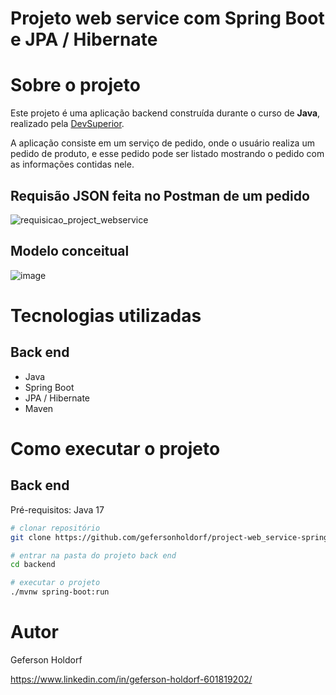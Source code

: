 # Projeto web service com Spring Boot e JPA / Hibernate 

# Sobre o projeto

Este projeto é uma aplicação backend construída durante o curso de **Java**, realizado pela [DevSuperior](https://devsuperior.com "Site da DevSuperior").

A aplicação consiste em um serviço de pedido, onde o usuário realiza um pedido de produto, e esse pedido pode ser listado mostrando o pedido com as informações contidas nele.

## Requisão JSON feita no Postman de um pedido

![requisicao_project_webservice](https://github.com/gefersonholdorf/project-web_service-springboot-jpa/assets/68699314/91b1e92d-33ed-42cc-90ff-472cdeb07b67)

## Modelo conceitual
![image](https://github.com/gefersonholdorf/project-web_service-springboot-jpa/assets/68699314/30898054-6e44-4deb-9732-ff233a772d4c)


# Tecnologias utilizadas
## Back end
- Java
- Spring Boot
- JPA / Hibernate
- Maven

# Como executar o projeto

## Back end
Pré-requisitos: Java 17

```bash
# clonar repositório
git clone https://github.com/gefersonholdorf/project-web_service-springboot-jpa

# entrar na pasta do projeto back end
cd backend

# executar o projeto
./mvnw spring-boot:run
```

# Autor

Geferson Holdorf

https://www.linkedin.com/in/geferson-holdorf-601819202/
